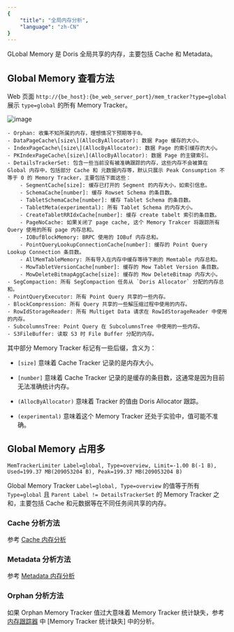 ```yaml
---
{
    "title": "全局内存分析",
    "language": "zh-CN"
}
---
```


<!--
Licensed to the Apache Software Foundation (ASF) under one
or more contributor license agreements.  See the NOTICE file
distributed with this work for additional information
regarding copyright ownership.  The ASF licenses this file
to you under the Apache License, Version 2.0 (the
"License"); you may not use this file except in compliance
with the License.  You may obtain a copy of the License at

  http://www.apache.org/licenses/LICENSE-2.0

Unless required by applicable law or agreed to in writing,
software distributed under the License is distributed on an
"AS IS" BASIS, WITHOUT WARRANTIES OR CONDITIONS OF ANY
KIND, either express or implied.  See the License for the
specific language governing permissions and limitations
under the License.
-->

GLobal Memory 是 Doris 全局共享的内存，主要包括 Cache 和 Metadata。

## Global Memory 查看方法

Web 页面 `http://{be_host}:{be_web_server_port}/mem_tracker?type=global` 展示 `type=global` 的所有 Memory Tracker。

![image](https://github.com/apache/doris/assets/13197424/e0b4a327-5bfb-4dfd-9e1e-bf58a482a456)

```
- Orphan: 收集不知所属的内存，理想情况下预期等于0。
- DataPageCache\[size\](AllocByAllocator): 数据 Page 缓存的大小。
- IndexPageCache\[size\](AllocByAllocator): 数据 Page 的索引缓存的大小。
- PKIndexPageCache\[size\](AllocByAllocator): 数据 Page 的主键索引。
- DetailsTrackerSet: 包含一些当前没有被准确跟踪的内存，这些内存不会被算在 Global 内存中，包括部分 Cache 和 元数据内存等，默认只展示 Peak Consumption 不等于 0 的 Memory Tracker，主要包括下面这些：
    - SegmentCache[size]: 缓存已打开的 Segment 的内存大小，如索引信息。
    - SchemaCache[number]: 缓存 Rowset Schema 的条目数。
    - TabletSchemaCache[number]: 缓存 Tablet Schema 的条目数。
    - TabletMeta(experimental): 所有 Tablet Schema 的内存大小。
    - CreateTabletRRIdxCache[number]: 缓存 create tabelt 索引的条目数。
    - PageNoCache: 如果关闭了 page cache, 这个 Memory Trakcer 将跟踪所有 Query 使用的所有 page 内存总和。
    - IOBufBlockMemory: BRPC 使用的 IOBuf 内存总和。
    - PointQueryLookupConnectionCache[number]: 缓存的 Point Query Lookup Connection 条目数。
    - AllMemTableMemory: 所有导入在内存中缓存等待下刷的 Memtable 内存总和。
    - MowTabletVersionCache[number]: 缓存的 Mow Tablet Version 条目数。
    - MowDeleteBitmapAggCache[size]: 缓存的 Mow DeleteBitmap 内存大小。
- SegCompaction: 所有 SegCompaction 任务从 `Doris Allocator` 分配的内存总和。
- PointQueryExecutor: 所有 Point Query 共享的一些内存。
- BlockCompression: 所有 Query 共享的一些解压缩过程中使用的内存。
- RowIdStorageReader: 所有 Multiget Data 请求在 RowIdStorageReader 中使用的内存。
- SubcolumnsTree: Point Query 在 SubcolumnsTree 中使用的一些内存。
- S3FileBuffer: 读取 S3 时 File Buffer 分配的内存。
```

其中部分 Memory Tracker 标记有一些后缀，含义为：

- `[size]` 意味着 Cache Tracker 记录的是内存大小。

- `[number]` 意味着 Cache Tracker 记录的是缓存的条目数，这通常是因为目前无法准确统计内存。

- `(AllocByAllocator)` 意味着 Tracker 的值由 Doris Allocator 跟踪。

- `(experimental)` 意味着这个 Memory Tracker 还处于实验中，值可能不准确。

## Global Memory 占用多

```
MemTrackerLimiter Label=global, Type=overview, Limit=-1.00 B(-1 B), Used=199.37 MB(209053204 B), Peak=199.37 MB(209053204 B)
```

Global Memory Tracker `Label=global, Type=overview` 的值等于所有 `Type=global` 且 `Parent Label != DetailsTrackerSet` 的 Memory Tracker 之和，主要包括 Cache 和元数据等在不同任务间共享的内存。

### Cache 分析方法

参考 [Cache 内存分析](./doris-cache-memory-analysis.md) 

### Metadata 分析方法

参考 [Metadata 内存分析](./metadata-memory-analysis.md) 

### Orphan 分析方法

如果 Orphan Memory Tracker 值过大意味着 Memory Tracker 统计缺失，参考 [内存跟踪器](./../memory-feature/memory-tracker.md) 中 [Memory Tracker 统计缺失] 中的分析。
